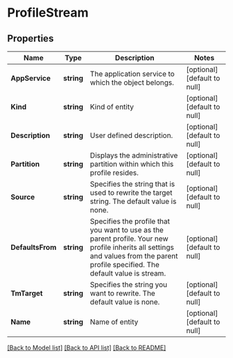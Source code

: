 # ProfileStream

## Properties
Name | Type | Description | Notes
------------ | ------------- | ------------- | -------------
**AppService** | **string** | The application service to which the object belongs. | [optional] [default to null]
**Kind** | **string** | Kind of entity | [optional] [default to null]
**Description** | **string** | User defined description. | [optional] [default to null]
**Partition** | **string** | Displays the administrative partition within which this profile resides. | [optional] [default to null]
**Source** | **string** | Specifies the string that is used to rewrite the target string. The default value is none. | [optional] [default to null]
**DefaultsFrom** | **string** | Specifies the profile that you want to use as the parent profile. Your new profile inherits all settings and values from the parent profile specified. The default value is stream. | [optional] [default to null]
**TmTarget** | **string** | Specifies the string you want to rewrite. The default value is none. | [optional] [default to null]
**Name** | **string** | Name of entity | [optional] [default to null]

[[Back to Model list]](../README.md#documentation-for-models) [[Back to API list]](../README.md#documentation-for-api-endpoints) [[Back to README]](../README.md)


